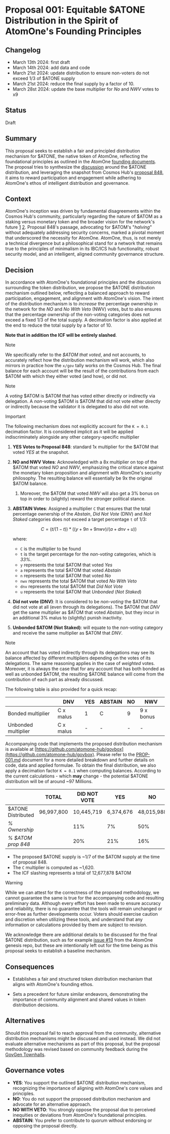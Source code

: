 # Proposal 001: Equitable $ATONE Distribution in the Spirit of AtomOne's Founding Principles

## Changelog

* March 13th 2024: first draft
* March 14th 2024: add data and code
* March 21st 2024: update distribution to ensure non-voters do not exceed 1/3 of $ATONE supply
* March 21st 2024: reduce the final supply by a factor of 10.
* March 28st 2024: update the base multiplier for *No* and *NWV* votes to x9

## Status

Draft

## Summary

This proposal seeks to establish a fair and principled distribution mechanism for
$ATONE, the native token of  AtomOne, reflecting the foundational principles as
outlined in the AtomOne [founding documents](https://github.com/atomone-hub/genesis).
The proposal tries to synthesize the [discussion](https://github.com/atomone-hub/genesis/issues/12)
around the $ATONE distribution, and leveraging the snapshot from Cosmos Hub's
[proposal 848](https://www.mintscan.io/cosmos/proposals/848), it aims to reward
participation and engagement while adhering to AtomOne's ethos of intelligent
distribution and governance.

## Context

AtomOne's inception was driven by fundamental disagreements within the Cosmos
Hub's community, particularly regarding the nature of $ATOM as a staking versus
monetary token and the broader vision for the network's future
[1](https://github.com/atomone-hub/genesis/blob/main/README.md)
[2](https://github.com/atomone-hub/genesis/blob/main/STAKING_VS_MONEY.md).
Proposal 848's passage, advocating for $ATOM's "*halving*" without adequately
addressing security concerns, marked a pivotal moment that underscored the
necessity for AtomOne. AtomOne, thus, is not merely a technical divergence but
a philosophical stand for a network that remains true to the principles of
minimalism in its IBC/ICS hub functionality, robust security model, and an
intelligent, aligned community governance structure.

## Decision

In accordance with AtomOne's foundational principles and the discussions
surrounding the token distribution, we propose the $ATONE distribution mechanism
outlined below, reflecting a balanced approach to reward participation,
engagement, and alignment with AtomOne's vision. The intent of the distribution
mechanism is to *increase* the percentage ownership in the network for the *NO*
and *No With Veto* (NWV) votes, but to also ensures that the percentage 
ownership of the non-voting categories does not exceed a fixed 1/3 of the total
supply. A decimation factor is also applied at the end to reduce the total
supply by a factor of 10.

**Note that in addition the ICF will be entirely slashed**.

> [!NOTE]
> We specifically refer to the *$ATOM that voted*, and not accounts, to 
> accurately reflect how the distribution mechanism will work, which also
> mirrors in practice how the `x/gov` tally works on the Cosmos Hub.
> The final balance for each account will be the result of the contributions
> from each $ATOM with which they either voted (and how), or did not.

> [!NOTE]
> A *voting* $ATOM is $ATOM that has voted either directly or indirectly via 
> delegation.
> A *non-voting* $ATOM is $ATOM that did not vote either directly or indirectly
> because the validator it is delegated to also did not vote.

> [!IMPORTANT]
> The following mechanism does not explicitly account for the `K = 0.1`
> decimation factor. It is considered implicit as it will be applied
> indiscriminately alongside any other category-specific multiplier

1. **YES Votes to Proposal 848**: standard 1x multiplier for the $ATOM that
   voted *YES* at the snapshot.

2. **NO and NWV Votes**: Acknowledged with a 8x multiplier on top of the $ATOM
   that voted *NO* and *NWV*, emphasizing the critical stance against the
   monetary token proposition and alignment with AtomOne's security philosophy.
   The resulting balance will essentially be 9x the original $ATOM balance.

   1. Moreover, the $ATOM that voted *NWV* will also get a 3% bonus on top in
   order to (slightly) reward the stronger political stance.

3. **ABSTAIN Votes**: Assigned a multiplier `C` that ensures that the total
   percentage ownership of the *Abstain*, *Did Not Vote* (DNV) and *Not Staked*
   categories does not exceed a target percentage `t` of 1/3:
   ```math
   C = (t / (1 - t)) * ((y + 9n + 9nwv) / (a + dnv + u))
   ```
   where:
   - `C` is the multiplier to be found
   - `t` is the target percentage for the *non-voting* categories, which is *33%*.
   - `y` represents the total $ATOM that voted *Yes*
   - `a` represents the total $ATOM that voted *Abstain*
   - `n` represents the total $ATOM that voted *No*
   - `nwv` represents the total $ATOM that voted *No With Veto*
   - `dnv` represents the total $ATOM that *Did Not Vote*
   - `u` represents the total $ATOM that *Unbonded* (*Not Staked*)

4. **Did not vote (DNV)**: It is considered to be *non-voting* the $ATOM that
   did not vote at all (even through its delegations). The $ATOM that *DNV* get
   the same multiplier as $ATOM that voted *Abstain*, but they incur in an
   additional 3% malus to (slightly) punish inactivity.

5. **Unbonded $ATOM (Not Staked)**: will equate to the *non-voting* category and
   receive the same multiplier as $ATOM that *DNV*.

> [!NOTE]
> An account that has voted indirectly through its delegations may see its
> balance affected by different multipliers depending on the votes of its
> delegations.
> The same reasoning applies in the case of *weighted* votes.
> Moreover, it is always the case that for any account that has both bonded as
> well as unbonded $ATOM, the resulting $ATONE balance will come from the
> contribution of each part as already discussed.

The following table is also provided for a quick recap:

|                     |  DNV      | YES | ABSTAIN | NO |    NWV    |
|---------------------|-----------|-----|---------|----|-----------|
| Bonded multiplier   | C x malus |  1  |    C    | 9  | 9 x bonus |
| Unbonded multiplier | C x malus |  -  |    -    | -  |     -     |

Accompanying code that implements the proposed distribution mechanism is
available at [https://github.com/atomone-hub/govbox](https://github.com/atomone-hub/govbox). Please refer to the 
[PROP-001.md](https://github.com/atomone-hub/govbox/blob/master/PROP-001.md)
document for a more detailed breakdown and further details on code, data and
applied formulae.
To obtain the final distribution, we also apply a decimation factor `K = 0.1`
when computing balances.
According to the current calculations - which **may** change - the potential
$ATONE distribution will be of around ~97 Millions.

|                    |   TOTAL    | DID NOT VOTE |    YES    |     NO     | NOWITHVETO |  ABSTAIN  | NOT STAKED |
|--------------------|------------|--------------|-----------|------------|------------|-----------|------------|
| $ATONE Distributed | 96,997,800 |   10,445,719 | 6,374,676 | 48,015,988 | 10,780,005 | 5,672,466 | 15,708,946 |
| *% Ownership*      |            | 11%          | 7%        | 50%        | 11%        | 6%        | 16%        |
| *% $ATOM prop 848* |            | 20%          | 21%       | 16%        | 3%         | 10%       | 30%        |

- The proposed $ATONE supply is ~1/7 of the $ATOM supply at the time of proposal 848.
- The `C` multiplier is computed as ~1,620.
- The ICF slashing represents a total of 12,677,878 $ATOM

> [!WARNING]
> While we can attest for the correctness of the proposed methodology, we
> cannot guarantee the same is true for the accompanying code and resulting 
> preliminary data. Although every effort has been made to ensure accuracy and
> reliability, there is no guarantee that the tools will remain unchanged or
> error-free as further developments occur. Voters should exercise caution and
> discretion when utilizing these tools, and understand that any information or
> calculations provided by them are subject to revision.

We acknowledge there are additional details to be discussed for the final $ATONE
distribution, such as for example [issue #13](https://github.com/atomone-hub/genesis/issues/13)
from the AtomOne genesis repo, but these are intentionally left out for the time
being as this proposal seeks to establish a baseline mechanism.

## Consequences

* Establishes a fair and structured token distribution mechanism that aligns 
  with AtomOne's founding ethos.

* Sets a precedent for future similar endeavors, demonstrating the importance 
  of community alignment and shared values in token distribution decisions.

## Alternatives

Should this proposal fail to reach approval from the community, alternative
distribution mechanisms might be discussed and used instead. We did not evaluate
alternative mechanisms as part of this proposal, but the proposal methodology
was revised based on community feedback during the
[GovGen Townhalls](https://github.com/atomone-hub/genesis/tree/main/GovGen_Townhalls).

## Governance votes

* **YES**: You support the outlined $ATONE distribution mechanism, recognizing
           the importance of aligning with AtomOne's core values and principles.
* **NO**: You do not support the proposed distribution mechanism and advocate for
          an alternative approach.
* **NO WITH VETO**: You strongly oppose the proposal due to perceived inequities
                    or deviations from AtomOne's foundational principles.
* **ABSTAIN**: You prefer to contribute to quorum without endorsing or opposing
  the proposal directly.
